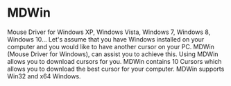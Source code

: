# MDWin
Mouse Driver for Windows XP, Windows Vista, Windows 7, Windows 8, Windows 10...
Let's assume that you have Windows installed on your computer and you would like to have another cursor on your PC. MDWin (Mouse Driver for Windows), can assist you to achieve this. Using MDWin allows you to download cursors for you. MDWin contains 10 Cursors which allows you to download the best cursor for your computer. MDWin supports Win32 and x64 Windows.
